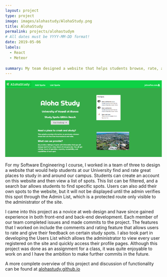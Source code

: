 ```yaml
---
layout: project
type: project
image: images/alohastudy/AlohaStudy.png
title: AlohaStudy
permalink: projects/alohastudym
# All dates must be YYYY-MM-DD format!
date: 2019-05-06
labels:
  - React 
  - Meteor
  
summary: My team designed a website that helps students browse, rate, and discover study spots in and around campus. 
---
```


<img class="ui image" src="/images/alohastudy/landing_new.png">

For my Software Engineering I course, I worked in a team of three to design a website that would help students at our University find and rate great places to study in and around our campus. Students can create an account on this website and then view a list of spots. This list can be filtered, and a search bar allows students to find specific spots. Users can also add their own spots to the website, but it will not be displayed until the admin verifies this spot through the Admin List, which is a protected route only visible to the administrator of the site. 

I came into this project as a novice at web design and have since gained experience in both front-end and back-end development. Each member of our team completed issues and made commits to the project. The features that I worked on include the comments and rating feature that allows users to rate and give their feedback on certain study spots. I also took part in developing the Users List which allows the administrator to view every user registered on the site and quickly access their profile pages. Although this project was done as an assignment for a class, it was quite enjoyable to work on and I have the ambition to make further commits in the future.  

A more complete overview of this project and discussion of functionality can be found at [alohastudy.github.io](https://alohastudy.github.io/)



